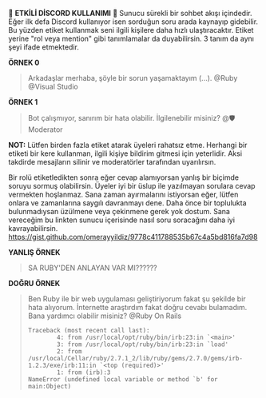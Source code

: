 :thinking: **ETKİLİ DİSCORD KULLANIMI** :thinking: 
Sunucu sürekli bir sohbet akışı içindedir. Eğer ilk defa Discord kullanıyor isen sorduğun soru arada kaynayıp gidebilir. Bu yüzden etiket kullanmak seni ilgili kişilere daha hızlı ulaştıracaktır. Etiket yerine "rol veya mention" gibi tanımlamalar da duyabilirsin. 3 tanım da aynı şeyi ifade etmektedir. 

**ÖRNEK 0**
> Arkadaşlar merhaba, şöyle bir sorun yaşamaktayım (...). 
> @Ruby @Visual Studio 

**ÖRNEK 1**
> Bot çalışmıyor, sanırım bir hata olabilir. İlgilenebilir misiniz?
> @🛡️ Moderator 

**NOT:** Lütfen birden fazla etiket atarak üyeleri rahatsız etme. Herhangi bir etiketi bir kere kullanman, ilgili kişiye bildirim gitmesi için yeterlidir. Aksi takdirde mesajların silinir ve moderatörler tarafından uyarılırsın.

Bir rolü etiketledikten sonra eğer cevap alamıyorsan yanlış bir biçimde soruyu sormuş olabilirsin. Üyeler iyi bir üslup ile yazılmayan sorulara cevap vermekten hoşlanmaz. Sana zaman ayırmalarını istiyorsan eğer, lütfen onlara ve zamanlarına saygılı davranmayı dene. Daha önce bir toplulukta bulunmadıysan üzülmene veya çekinmene gerek yok dostum. Sana vereceğim bu linkten sunucu içerisinde nasıl soru soracağını daha iyi kavrayabilirsin.
https://gist.github.com/omerayyildiz/9778c411788535b67c4a5bd816fa7d98

**YANLIŞ ÖRNEK**
> SA RUBY'DEN ANLAYAN VAR MI??????

**DOĞRU ÖRNEK**
> Ben Ruby ile bir web uygulaması geliştiriyorum fakat şu şekilde bir hata alıyorum. İnternette araştırdım fakat doğru cevabı bulamadım. Bana yardımcı olabilir misiniz? @Ruby On Rails 
> 
> ```
> Traceback (most recent call last):
>         4: from /usr/local/opt/ruby/bin/irb:23:in `<main>'
>         3: from /usr/local/opt/ruby/bin/irb:23:in `load'
>         2: from /usr/local/Cellar/ruby/2.7.1_2/lib/ruby/gems/2.7.0/gems/irb-1.2.3/exe/irb:11:in `<top (required)>'
>         1: from (irb):3
> NameError (undefined local variable or method `b' for main:Object)
> ```